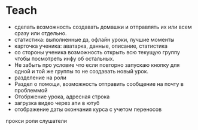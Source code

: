 # Teach

* сделать возможность создавать домашки и отправлять их или всем сразу или отдельно.
* статистика: выполненные дз, офлайн уроки, лучшие моменты
* карточка ученика: аватарка, данные,  описание, статистика
* со стороны ученика возможность открыть всю текущую группу чтобы посмотреть инфу об остальных.
* Не забыть про условие что если повторно запускаю кнопку для одной и той же группы то не создавать новый урок.
* разделение на роли
* Раздел о помощи, возможность отправить сообщение на почту в проблеммой
* Отобржение урока, адресная строка
* загрузка видео через апи в ютуб
* отображение даты окончания курса с учетом переносов

прокси
роли
слушатели